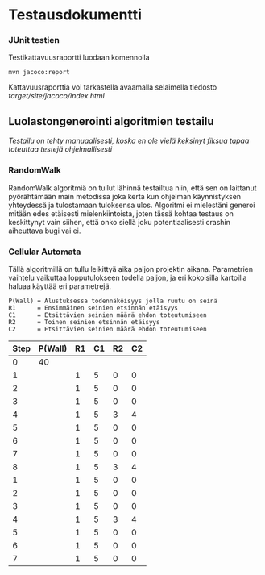 # Testausdokumentti

### JUnit testien 
Testikattavuusraportti luodaan komennolla

```
mvn jacoco:report
```

Kattavuusraporttia voi tarkastella avaamalla selaimella tiedosto _target/site/jacoco/index.html_

## Luolastongenerointi algoritmien testailu
*Testailu on tehty manuaalisesti, koska en ole vielä keksinyt fiksua tapaa toteuttaa testejä ohjelmallisesti*

### RandomWalk

RandomWalk algoritmiä on tullut lähinnä testailtua niin, että sen on laittanut pyörähtämään main metodissa 
joka kerta kun ohjelman käynnistyksen yhteydessä ja tulostamaan tuloksensa ulos. Algoritmi ei mielestäni generoi
mitään edes etäisesti mielenkiintoista, joten tässä kohtaa testaus on keskittynyt vain siihen, että onko siellä joku potentiaalisesti
crashin aiheuttava bugi vai ei.

### Cellular Automata
Tällä algoritmillä on tullu leikittyä aika paljon projektin aikana. Parametrien vaihtelu vaikuttaa lopputulokseen todella paljon,
ja eri kokoisilla kartoilla haluaa käyttää eri parametrejä.
```
P(Wall) = Alustuksessa todennäköisyys jolla ruutu on seinä
R1      = Ensimmäinen seinien etsinnän etäisyys
C1      = Etsittävien seinien määrä ehdon toteutumiseen
R2      = Toinen seinien etsinnän etäisyys
C2      = Etsittävien seinien määrä ehdon toteutumiseen
```

|Step|P(Wall)|R1|C1|R2|C2|
|---|---|---|---|---|---|
|0|40|||||
|1||1|5|0|0|
|2||1|5|0|0|
|3||1|5|0|0|
|4||1|5|3|4|
|5||1|5|0|0|
|6||1|5|0|0|
|7||1|5|0|0|
|8||1|5|3|4|
|1||1|5|0|0|
|2||1|5|0|0|
|3||1|5|0|0|
|4||1|5|3|4|
|5||1|5|0|0|
|6||1|5|0|0|
|7||1|5|0|0|

